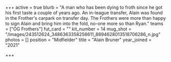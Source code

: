 +++
active = true
blurb = "A man who has been dying to froth since he got his first taste a couple of years ago. An in-league transfer, Alain was found in the Frother's carpark on transfer day. The Frothers were more than happy to sign Alain and bring him into the fold, no-one more so than Ryan."
teams = ["OG Frothers"]
fut_card = ""
kit_number = 14
mug_shot = "/images/243512624_3486363358256611_8894628013518706286_n.jpg"
photos = []
position = "Midfielder"
title = "Alain Bruner"
year_joined = "2021"

+++
